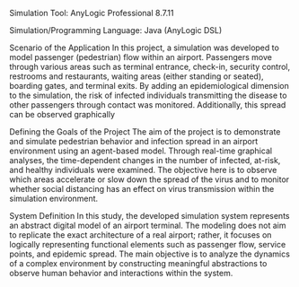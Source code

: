 Simulation Tool:
AnyLogic Professional 8.7.11

Simulation/Programming Language:
Java (AnyLogic DSL)

Scenario of the Application
In this project, a simulation was developed to model passenger (pedestrian) flow within an airport. Passengers move through various areas such as terminal entrance, check-in, security control, restrooms and restaurants, waiting areas (either standing or seated), boarding gates, and terminal exits. By adding an epidemiological dimension to the simulation, the risk of infected individuals transmitting the disease to other passengers through contact was monitored. Additionally, this spread can be observed graphically

Defining the Goals of the Project
The aim of the project is to demonstrate and simulate pedestrian behavior and infection spread in an airport environment using an agent-based model. Through real-time graphical analyses, the time-dependent changes in the number of infected, at-risk, and healthy individuals were examined. The objective here is to observe which areas accelerate or slow down the spread of the virus and to monitor whether social distancing has an effect on virus transmission within the simulation environment.

System Definition
In this study, the developed simulation system represents an abstract digital model of an airport terminal.
The modeling does not aim to replicate the exact architecture of a real airport; rather, it focuses on logically representing functional elements such as passenger flow, service points, and epidemic spread. The main objective is to analyze the dynamics of a complex environment by constructing meaningful abstractions to observe human behavior and interactions within the system.


